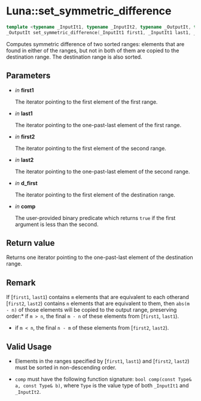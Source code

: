 # Luna::set_symmetric_difference

```c++
template <typename _InputIt1, typename _InputIt2, typename _OutputIt, typename _Compare>
_OutputIt set_symmetric_difference(_InputIt1 first1, _InputIt1 last1, _InputIt2 first2, _InputIt2 last2, _OutputIt d_first, _Compare comp)
```

Computes symmetric difference of two sorted ranges: elements that are found in either of the ranges, but not in both of them are copied to the destination range. The destination range is also sorted. 



## Parameters
* *in* **first1**

    The iterator pointing to the first element of the first range. 

* *in* **last1**

    The iterator pointing to the one-past-last element of the first range. 

* *in* **first2**

    The iterator pointing to the first element of the second range. 

* *in* **last2**

    The iterator pointing to the one-past-last element of the second range. 

* *in* **d_first**

    The iterator pointing to the first element of the destination range. 

* *in* **comp**

    The user-provided binary predicate which returns `​true` if the first argument is less than the second. 

## Return value
Returns one iterator pointing to the one-past-last element of the destination range. 

## Remark
If [`first1`, `last1`) contains `m` elements that are equivalent to each otherand [`first2`, `last2`) contains `n` elements that are equivalent to them, then `abs(m - n)` of those elements will be copied to the output range, preserving order:* if `m > n`, the final `m - n` of these elements from [`first1`, `last1`).

* if `m < n`, the final `n - m` of these elements from [`first2`, `last2`). 

## Valid Usage
* Elements in the ranges specified by [`first1`, `last1`) and [`first2`, `last2`) must be sorted in non-descending order.

* `comp` must have the following function signature: `bool comp(const Type& a, const Type& b)`, where `Type` is the value type of both `_InputIt1` and `_InputIt2`. 


